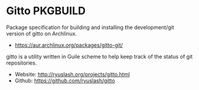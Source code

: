 # Gitto PKGBUILD

Package specification for building and installing the development/git
version of gitto on Archlinux.

 * https://aur.archlinux.org/packages/gitto-git/

gitto is a utility written in Guile scheme to help keep track of the
status of git repositories.

 * Website: http://ryuslash.org/projects/gitto.html
 * Github: https://github.com/ryuslash/gitto
